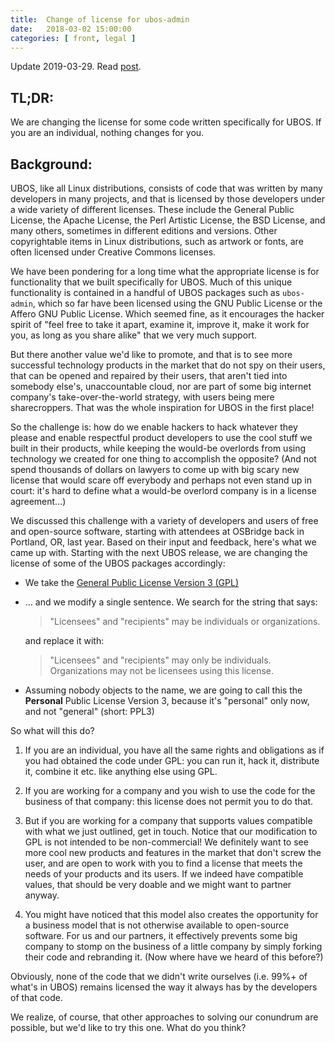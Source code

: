 ```yaml
---
title:  Change of license for ubos-admin
date:   2018-03-02 15:00:00
categories: [ front, legal ]
---
```


Update 2019-03-29. Read [post](/blog/2019/03/29/license-update.html).

TL;DR:
------

We are changing the license for some code written specifically for UBOS. If
you are an individual, nothing changes for you.

Background:
----------

UBOS, like all Linux distributions, consists of code that was written by many developers
in many projects, and that is licensed by those developers under a wide variety of different
licenses. These include the General Public License, the Apache License, the Perl Artistic
License, the BSD License, and many others, sometimes in different editions and versions.
Other copyrightable items in Linux distributions, such as artwork or fonts, are often
licensed under Creative Commons licenses.

We have been pondering for a long time what the appropriate license is for functionality
that we built specifically for UBOS. Much of this unique functionality is contained in a handful
of UBOS packages such as ``ubos-admin``, which so far have been licensed using the GNU Public
License or the Affero GNU Public License. Which seemed fine, as it encourages the hacker
spirit of "feel free to take it apart, examine it, improve it, make it work for you,
as long as you share alike" that we very much support.

But there another value we'd like to promote, and that is to see more successful technology
products in the market that do not spy on their users, that can be opened and repaired by
their users, that aren't tied into somebody else's, unaccountable cloud, nor are part of some
big internet company's take-over-the-world strategy, with users being mere sharecroppers.
That was the whole inspiration for UBOS in the first place!

So the challenge is: how do we enable hackers to hack whatever they please and enable
respectful product developers to use the cool stuff we built in their products, while
keeping the would-be overlords from using technology we created for one thing to
accomplish the opposite? (And not spend thousands of dollars on lawyers to come up with
big scary new license that would scare off everybody and perhaps not even stand up in
court: it's hard to define what a would-be overlord company is in a license agreement...)

We discussed this challenge with a variety of developers and users of free and open-source
software, starting with attendees at OSBridge back in Portland, OR, last year. Based on
their input and feedback, here's what we came up with. Starting with the next UBOS release,
we are changing the license of some of the UBOS packages accordingly:

* We take the <a href="https://www.gnu.org/licenses/gpl-3.0.en.html">General Public License
  Version 3 (GPL)</a>

* ... and we modify a single sentence. We search for the string that says:

  <blockquote>"Licensees" and "recipients" may be individuals or organizations.</blockquote>

  and replace it with:

  <blockquote>"Licensees" and "recipients" may only be individuals. Organizations may not
  be licensees using this license.</blockquote>

* Assuming nobody objects to the name, we are going to call this the **Personal** Public License
  Version 3, because it's "personal" only now, and not "general" (short: PPL3)

So what will this do?

1. If you are an individual, you have all the same rights and obligations as if you
   had obtained the code under GPL: you can run it, hack it, distribute it, combine it
   etc. like anything else using GPL.

2. If you are working for a company and you wish to use the code for the business
   of that company: this license does not permit you to do that.

3. But if you are working for a company that supports values compatible with what we just
   outlined, get in touch. Notice that our modification to GPL is not intended
   to be non-commercial! We definitely want to see more cool new products and features
   in the market that don't screw the user, and are open to work with you to find a
   license that meets the needs of your products and its users. If we indeed have
   compatible values, that should be very doable and we might want to partner anyway.

4. You might have noticed that this model also creates the opportunity for a business model
   that is not otherwise available to open-source software. For us and our partners, it
   effectively prevents some big company to stomp on the business of a little company by simply
   forking their code and rebranding it. (Now where have we heard of this before?)

Obviously, none of the code that we didn't write ourselves (i.e. 99%+ of what's in UBOS)
remains licensed the way it always has by the developers of that code.

We realize, of course, that other approaches to solving our conundrum are possible,
but we'd like to try this one. What do you think?
